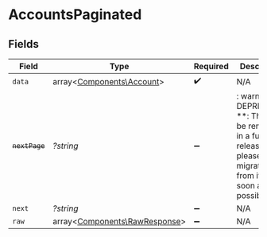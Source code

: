 # AccountsPaginated


## Fields

| Field                                                                                                                   | Type                                                                                                                    | Required                                                                                                                | Description                                                                                                             |
| ----------------------------------------------------------------------------------------------------------------------- | ----------------------------------------------------------------------------------------------------------------------- | ----------------------------------------------------------------------------------------------------------------------- | ----------------------------------------------------------------------------------------------------------------------- |
| `data`                                                                                                                  | array<[Components\Account](../../Models/Components/Account.md)>                                                         | :heavy_check_mark:                                                                                                      | N/A                                                                                                                     |
| ~~`nextPage`~~                                                                                                          | *?string*                                                                                                               | :heavy_minus_sign:                                                                                                      | : warning: ** DEPRECATED **: This will be removed in a future release, please migrate away from it as soon as possible. |
| `next`                                                                                                                  | *?string*                                                                                                               | :heavy_minus_sign:                                                                                                      | N/A                                                                                                                     |
| `raw`                                                                                                                   | array<[Components\RawResponse](../../Models/Components/RawResponse.md)>                                                 | :heavy_minus_sign:                                                                                                      | N/A                                                                                                                     |